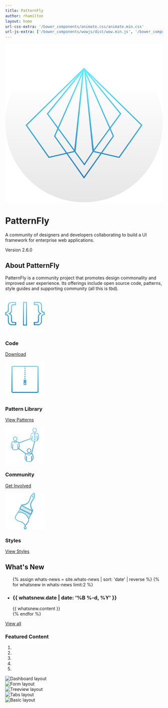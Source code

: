 ```yaml
---
title: PatternFly
author: rhamilton
layout: home
url-css-extra: '/bower_components/animate.css/animate.min.css'
url-js-extra: ['/bower_components/wowjs/dist/wow.min.js', '/bower_components/jquery.scrollTo/jquery.scrollTo.min.js']
---
```

<div class="jumbotron">
  <div class="container">
    <div class="splash">
      <div class="content">
        <img src="assets/img/patternfly-orb.svg" alt="PatternFly logo" class="wow fadeInDown" />
        <h1 class="wow fadeIn" data-wow-delay="750ms">
          PatternFly
        </h1>
        <p class="description wow fadeIn" data-wow-delay="1250ms">
          A community of designers and developers collaborating to build a UI framework for enterprise web applications.
        </p>
        <p class="version wow fadeIn" data-wow-delay="1500ms">
          Version 2.6.0
        </p>
      </div>
    </div>
  </div>
  <div class="arrow wow fadeIn" data-wow-delay="2000ms">
    <i class="fa fa-angle-down"></i>
  </div>
</div>
<div class="about">
  <div class="container">
    <h2>
      About PatternFly
    </h2>
    <p>PatternFly is a community project that promotes design commonality and improved user experience. Its offerings include open source code, patterns, style guides and supporting community (all this is tbd).</p>
    <div class="row">
      <div class="col-xs-6 col-sm-3 col-md-3">
        <a href="/download/">
          <img src="/assets/img/icon-code.svg" alt="Code icon" />
        </a>
        <h3>Code</h3>
        <p>
          <a href="/download/">Download</a>
        </p>
      </div>
      <div class="col-xs-6 col-sm-3 col-md-3">
        <a href="/pattern-library/">
          <img src="/assets/img/icon-library.svg" alt="Pattern Library icon" />
        </a>
        <h3>Pattern Library</h3>
        <p>
          <a href="/pattern-library/">View Patterns</a>
        </p>
      </div>
      <div class="col-xs-6 col-sm-3 col-md-3">
        <a href="/community/">
          <img src="/assets/img/icon-community.svg" alt="Community icon" />
        </a>
        <h3>Community</h3>
        <p>
          <a href="/community/">Get Involved</a>
        </p>
      </div>
      <div class="col-xs-6 col-sm-3 col-md-3">
        <a href="/styles/">
          <img src="/assets/img/icon-styles.svg" alt="Styles icon" />
        </a>
        <h3>Styles</h3>
        <p>
          <a href="/styles/">View Styles</a>
        </p>
      </div>
    </div>
  </div>
</div>
<div class="whats-new">
  <div class="container">
    <div class="row">
      <div class="col-md-6">
        <h2>
          What's New
        </h2>
        <ul class="updates">
        {% assign whats-news = site.whats-news | sort: 'date' | reverse %}
        {% for whatsnew in whats-news limit:2 %}
          <li>
            <h3>{{ whatsnew.date | date: '%B %-d, %Y' }}</h3>
            {{ whatsnew.content }}
          </li>
        {% endfor %}
        </ul>
        <p><a href="/whats-new/">View all</a></p>
      </div>
      <div class="col-md-6">
        <h3>Featured Content</h3>
        <div id="carousel-layouts" class="carousel slide" data-ride="carousel">
          <ol class="carousel-indicators">
            <li data-target="#carousel-layouts" data-slide-to="0" class="active"></li>
            <li data-target="#carousel-layouts" data-slide-to="1"></li>
            <li data-target="#carousel-layouts" data-slide-to="2"></li>
            <li data-target="#carousel-layouts" data-slide-to="3"></li>
            <li data-target="#carousel-layouts" data-slide-to="4"></li>
          </ol>
          <div class="carousel-inner" role="listbox">
            <div class="item active">
              <img alt="Dashboard layout" src="/wp-content/uploads/2014/11/layouts-dashboard.png" />
            </div>
            <div class="item">
              <img alt="Form layout" src="/wp-content/uploads/2014/11/layouts-form.png" />
            </div>
            <div class="item">
              <img alt="Treeview layout" src="/wp-content/uploads/2014/11/layouts-treeview.png" />
            </div>
            <div class="item">
              <img alt="Tabs layout" src="/wp-content/uploads/2014/11/layouts-tab.png" />
            </div>
            <div class="item">
              <img alt="Basic layout" src="/wp-content/uploads/2014/11/layouts-basic.png" />
            </div>
          </div>
        </div>
      </div>
    </div>
  </div>
</div>
